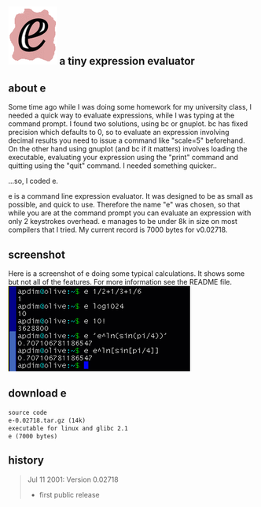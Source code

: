 ![e](logo.gif)
a tiny expression evaluator
-
about e
-
Some time ago while I was doing some homework for my university class, I needed a quick way to evaluate expressions, while I was typing at the command prompt. I found two solutions, using bc or gnuplot. bc has fixed precision which defaults to 0, so to evaluate an expression involving decimal results you need to issue a command like "scale=5" beforehand. On the other hand using gnuplot (and bc if it matters) involves loading the executable, evaluating your expression using the "print" command and quitting using the "quit" command. I needed something quicker..

...so, I coded e.

e is a command line expression evaluator. It was designed to be as small as possible, and quick to use. Therefore the name "e" was chosen, so that while you are at the command prompt you can evaluate an expression with only 2 keystrokes overhead. e manages to be under 8k in size on most compilers that I tried. My current record is 7000 bytes for v0.02718.

screenshot
-
Here is a screenshot of e doing some typical calculations. It shows some but not all of the features. For more information see the README file.
![screenshot](screenshot1.gif)

download e
-
    source code
    e-0.02718.tar.gz (14k)
    executable for linux and glibc 2.1
    e (7000 bytes)

history
-
> Jul 11 2001: Version 0.02718
>    - first public release

